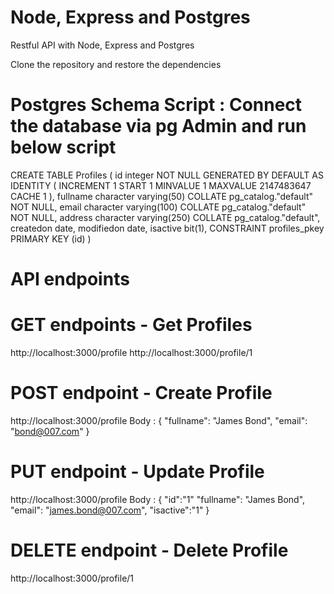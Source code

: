 # Node, Express and Postgres
Restful API with Node, Express and Postgres

Clone the repository and restore the dependencies


# Postgres Schema Script : Connect the database via pg Admin and run below script

CREATE TABLE Profiles
(
    id integer NOT NULL GENERATED BY DEFAULT AS IDENTITY ( INCREMENT 1 START 1 MINVALUE 1 MAXVALUE 2147483647 CACHE 1 ),
    fullname character varying(50) COLLATE pg_catalog."default" NOT NULL,
    email character varying(100) COLLATE pg_catalog."default" NOT NULL,
	address character varying(250) COLLATE pg_catalog."default",
    createdon date,
    modifiedon date,
    isactive bit(1),
    CONSTRAINT profiles_pkey PRIMARY KEY (id)
)


# API endpoints

# GET endpoints - Get Profiles
http://localhost:3000/profile
http://localhost:3000/profile/1

# POST endpoint - Create Profile
http://localhost:3000/profile
Body : {
    "fullname": "James Bond",
    "email": "bond@007.com"
}

# PUT endpoint - Update Profile
http://localhost:3000/profile
Body : {
    "id":"1"
    "fullname": "James Bond",
    "email": "james.bond@007.com",
    "isactive":"1"
}

# DELETE endpoint - Delete Profile
http://localhost:3000/profile/1

